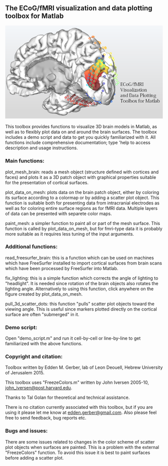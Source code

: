 ## The ECoG/fMRI visualization and data plotting toolbox for Matlab
![cover image](cover_image.png)

This toolbox provides functions to visualize 3D brain models in Matlab, as well as to flexibly plot data on and around the brain surfaces. The toolbox includes a 
demo script and data to get you quickly familiarized with it. All functions include comprehensive documentation; type 'help <function name> to access description and usage instructions. 


### Main functions: 

plot_mesh_brain: reads a mesh object (structure defined with cortices and faces) and plots it as a 3D patch object with graphical properties suitable for the presentation of cortical surfaces. 

plot_data_on_mesh: plots data on the brain patch object, either by coloring its surface according to a colormap or by adding a scatter plot object. This function is suitable both for presenting data from intracranial electrodes as well as for coloring entire surface regions as for fMRI data. Multiple layers of data can be presented with separete color maps. 

paint_mesh: a simpler function to paint all or part of the mesh surface. This function is called by plot_data_on_mesh, but for fmri-type data it is probably more suitable as it requires less tuning of the input arguments. 



### Additional functions: 

read_freesurfer_brain: this is a function which can be used on machines which have FreeSurfer installed to import cortical surfaces from brain scans which have been processed by FreeSurfer into Matlab. 

fix_lighting: this is a simple function which corrects the angle of lighting to "headlight". It is needed since rotation of the brain objects also rotates the lighting angle. Alternatively to using this function, click anywhere on the figure created by plot_data_on_mesh. 

pull_3d_scatter_dots: this function "pulls" scatter plot objects toward the viewing angle. This is useful since markers plotted directly on the cortical surface are often "submerged" in it. 



### Demo script: 

Open "demo_script.m" and run it cell-by-cell or line-by-line to get familiarized with the above functions.



### Copyright and citation:

Toolbox written by Edden M. Gerber, lab of Leon Deouell, Hebrew University of Jerusalem 2015. 

This toolbox uses "FreezeColors.m" written by John Iversen 2005-10, john_iversen@post.harvard.edu. 

Thanks to Tal Golan for theoretical and technical assistance. 


There is no citation currently associated with this toolbox, but if you are using it please let me know at edden.gerber@gmail.com. Also please feel free to send feedback, bug reports etc. 



### Bugs and issues:
There are some issues related to changes in the color scheme of scatter plot objects when surfaces are painted. This is a problem with the external "FreezeColors" function. To avoid this issue it is best to paint surfaces before adding a scatter plot. 
